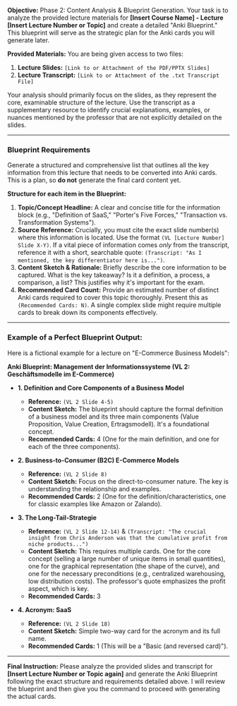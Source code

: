 **Objective:**
Phase 2: Content Analysis & Blueprint Generation. Your task is to analyze the provided lecture materials for **[Insert Course Name] - Lecture [Insert Lecture Number or Topic]** and create a detailed "Anki Blueprint." This blueprint will serve as the strategic plan for the Anki cards you will generate later.

**Provided Materials:**
You are being given access to two files:
1.  **Lecture Slides:** `[Link to or Attachment of the PDF/PPTX Slides]`
2.  **Lecture Transcript:** `[Link to or Attachment of the .txt Transcript File]`

Your analysis should primarily focus on the slides, as they represent the core, examinable structure of the lecture. Use the transcript as a supplementary resource to identify crucial explanations, examples, or nuances mentioned by the professor that are not explicitly detailed on the slides.

---

### **Blueprint Requirements**

Generate a structured and comprehensive list that outlines all the key information from this lecture that needs to be converted into Anki cards. This is a plan, so **do not** generate the final card content yet.

**Structure for each item in the Blueprint:**

1.  **Topic/Concept Headline:** A clear and concise title for the information block (e.g., "Definition of SaaS," "Porter's Five Forces," "Transaction vs. Transformation Systems").
2.  **Source Reference:** Crucially, you must cite the exact slide number(s) where this information is located. Use the format `(VL [Lecture Number] Slide X-Y)`. If a vital piece of information comes *only* from the transcript, reference it with a short, searchable quote: `(Transcript: "As I mentioned, the key differentiator here is...")`.
3.  **Content Sketch & Rationale:** Briefly describe the core information to be captured. What is the key takeaway? Is it a definition, a process, a comparison, a list? This justifies why it's important for the exam.
4.  **Recommended Card Count:** Provide an estimated number of distinct Anki cards required to cover this topic thoroughly. Present this as `(Recommended Cards: N)`. A single complex slide might require multiple cards to break down its components effectively.

---

### **Example of a Perfect Blueprint Output:**

Here is a fictional example for a lecture on "E-Commerce Business Models":

**Anki Blueprint: Management der Informationssysteme (VL 2: Geschäftsmodelle im E-Commerce)**

*   **1. Definition and Core Components of a Business Model**
    *   **Reference:** `(VL 2 Slide 4-5)`
    *   **Content Sketch:** The blueprint should capture the formal definition of a business model and its three main components (Value Proposition, Value Creation, Ertragsmodell). It's a foundational concept.
    *   **Recommended Cards:** 4 (One for the main definition, and one for each of the three components).

*   **2. Business-to-Consumer (B2C) E-Commerce Models**
    *   **Reference:** `(VL 2 Slide 8)`
    *   **Content Sketch:** Focus on the direct-to-consumer nature. The key is understanding the relationship and examples.
    *   **Recommended Cards:** 2 (One for the definition/characteristics, one for classic examples like Amazon or Zalando).

*   **3. The Long-Tail-Strategie**
    *   **Reference:** `(VL 2 Slide 12-14)` & `(Transcript: "The crucial insight from Chris Anderson was that the cumulative profit from niche products...")`
    *   **Content Sketch:** This requires multiple cards. One for the core concept (selling a large number of unique items in small quantities), one for the graphical representation (the shape of the curve), and one for the necessary preconditions (e.g., centralized warehousing, low distribution costs). The professor's quote emphasizes the profit aspect, which is key.
    *   **Recommended Cards:** 3

*   **4. Acronym: SaaS**
    *   **Reference:** `(VL 2 Slide 18)`
    *   **Content Sketch:** Simple two-way card for the acronym and its full name.
    *   **Recommended Cards:** 1 (This will be a "Basic (and reversed card)").

---

**Final Instruction:**
Please analyze the provided slides and transcript for **[Insert Lecture Number or Topic again]** and generate the Anki Blueprint following the exact structure and requirements detailed above. I will review the blueprint and then give you the command to proceed with generating the actual cards.